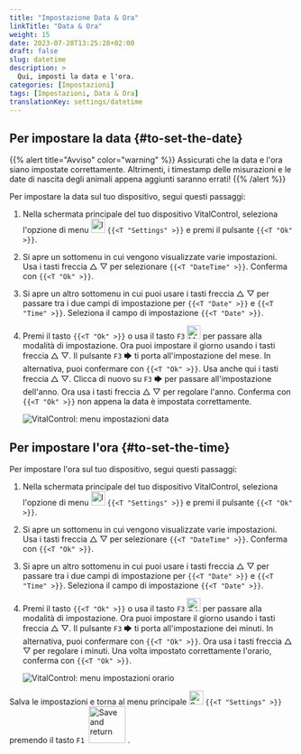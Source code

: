 ```yaml
---
title: "Impostazione Data & Ora"
linkTitle: "Data & Ora"
weight: 15
date: 2023-07-28T13:25:28+02:00
draft: false
slug: datetime
description: >
  Qui, imposti la data e l'ora.
categories: [Impostazioni]
tags: [Impostazioni, Data & Ora]
translationKey: settings/datetime
---
```

## Per impostare la data {#to-set-the-date}
{{% alert title="Avviso" color="warning" %}}
Assicurati che la data e l'ora siano impostate correttamente. Altrimenti, i timestamp delle misurazioni e le date di nascita degli animali appena aggiunti saranno errati!
{{% /alert %}}

Per impostare la data sul tuo dispositivo, segui questi passaggi:

1. Nella schermata principale del tuo dispositivo VitalControl, seleziona l'opzione di menu <img src="/icons/gear.svg" width="25" align="bottom" alt="Impostazioni" /> `{{<T "Settings" >}}` e premi il pulsante `{{<T "Ok" >}}`.

2. Si apre un sottomenu in cui vengono visualizzate varie impostazioni. Usa i tasti freccia △ ▽ per selezionare `{{<T "DateTime" >}}`. Conferma con `{{<T "Ok" >}}`.

3. Si apre un altro sottomenu in cui puoi usare i tasti freccia △ ▽ per passare tra i due campi di impostazione per `{{<T "Date" >}}` e `{{<T "Time" >}}`. Seleziona il campo di impostazione `{{<T "Date" >}}`.

4. Premi il tasto `{{<T "Ok" >}}` o usa il tasto `F3` <img src="/icons/actions/edit.svg" width="24" align="bottom" alt="Modifica" /> per passare alla modalità di impostazione. Ora puoi impostare il giorno usando i tasti freccia △ ▽. Il pulsante `F3` 🡆 ti porta all'impostazione del mese. In alternativa, puoi confermare con `{{<T "Ok" >}}`. Usa anche qui i tasti freccia △ ▽. Clicca di nuovo su `F3` 🡆 per passare all'impostazione dell'anno. Ora usa i tasti freccia △ ▽ per regolare l'anno. Conferma con `{{<T "Ok" >}}` non appena la data è impostata correttamente.

    ![VitalControl: menu impostazioni data](../images/date.png "Per impostare la data")

## Per impostare l'ora {#to-set-the-time}

Per impostare l'ora sul tuo dispositivo, segui questi passaggi:

1. Nella schermata principale del tuo dispositivo VitalControl, seleziona l'opzione di menu <img src="/icons/gear.svg" width="25" align="bottom" alt="Impostazioni" /> `{{<T "Settings" >}}` e premi il pulsante `{{<T "Ok" >}}`.

2. Si apre un sottomenu in cui vengono visualizzate varie impostazioni. Usa i tasti freccia △ ▽ per selezionare `{{<T "DateTime" >}}`. Conferma con `{{<T "Ok" >}}`.

3. Si apre un altro sottomenu in cui puoi usare i tasti freccia △ ▽ per passare tra i due campi di impostazione per `{{<T "Date" >}}` e `{{<T "Time" >}}`. Seleziona il campo di impostazione `{{<T "Date" >}}`.


4. Premi il tasto `{{<T "Ok" >}}` o usa il tasto `F3` <img src="/icons/actions/edit.svg" width="24" align="bottom" alt="Edit" /> per passare alla modalità di impostazione. Ora puoi impostare il giorno usando i tasti freccia △ ▽. Il pulsante `F3` 🡆 ti porta all'impostazione dei minuti. In alternativa, puoi confermare con `{{<T "Ok" >}}`. Ora usa i tasti freccia △ ▽ per regolare i minuti. Una volta impostato correttamente l'orario, conferma con `{{<T "Ok" >}}`.

    ![VitalControl: menu impostazioni orario](../images/time.png "Per impostare l'orario")

Salva le impostazioni e torna al menu principale <img src="/icons/gear.svg" width="25" align="bottom" alt="Settings" /> `{{<T "Settings" >}}` premendo il tasto `F1` &nbsp;<img src="/icons/footer/save_exit.svg" width="65" align="bottom" alt="Save and return" />&nbsp;.
